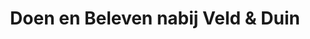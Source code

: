 ---
title: Doen en Beleven nabij Veld & Duin
layout: group
data: doen

insert:
    - banner
    
callout: "In Bredene en omgeving valt er steeds iets te beleven. Gaat u mee op ontdekkingsreis?"

---
